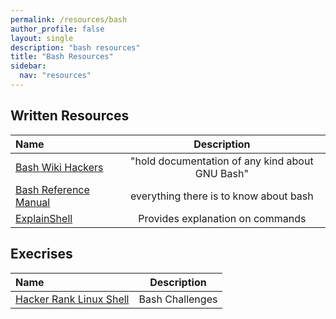 ```yaml
---
permalink: /resources/bash
author_profile: false
layout: single
description: "bash resources"
title: "Bash Resources"
sidebar:
  nav: "resources"
---
```


## Written Resources

Name | Description
:------ |:--------:
[Bash Wiki Hackers](http://wiki.bash-hackers.org/start) | "hold documentation of any kind about GNU Bash"
[Bash Reference Manual](https://tiswww.case.edu/php/chet/bash/bashref.html) | everything there is to know about bash
[ExplainShell](https://explainshell.com) | Provides explanation on commands

## Execrises

Name | Description
:------ |:--------:
[Hacker Rank Linux Shell](https://www.hackerrank.com/domains/shell) | Bash Challenges
